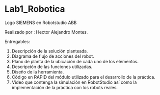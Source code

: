 # Lab1_Robotica
Logo SIEMENS en Robotstudio ABB

Realizado por : Hector Alejandro Montes.

Entregables:

1. Descripción de la solución planteada.
2. Diagrama de flujo de acciones del robot.
3. Plano de planta de la ubicación de cada uno de los elementos.
4. Descripción de las funciones utilizadas.
5. Diseño de la herramienta.
6. Código en RAPID del módulo utilizado para el desarrollo de la práctica.
7. Vídeo que contenga la simulación en RobotStudio así como la implementación de la práctica con los robots
   reales.
